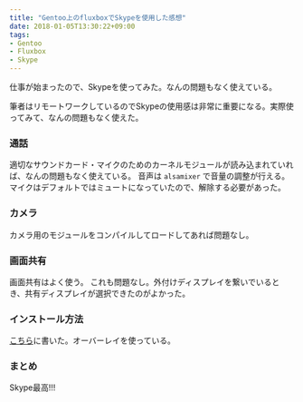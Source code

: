 ```yaml
---
title: "Gentoo上のfluxboxでSkypeを使用した感想"
date: 2018-01-05T13:30:22+09:00
tags:
- Gentoo
- Fluxbox
- Skype
---
```


仕事が始まったので、Skypeを使ってみた。なんの問題もなく使えている。

<!--more-->

筆者はリモートワークしているのでSkypeの使用感は非常に重要になる。実際使ってみて、なんの問題もなく使えた。

### 通話
適切なサウンドカード・マイクのためのカーネルモジュールが読み込まれていれば、なんの問題もなく使えている。
音声は `alsamixer` で音量の調整が行える。マイクはデフォルトではミュートになっていたので、解除する必要があった。

### カメラ
カメラ用のモジュールをコンパイルしてロードしてあれば問題なし。

### 画面共有
画面共有はよく使う。
これも問題なし。外付けディスプレイを繋いでいるとき、共有ディスプレイが選択できたのがよかった。

### インストール方法
[こちら](https://yaginumahidetatsu.com/2018/01/02/gentoo-skype/)に書いた。オーバーレイを使っている。

### まとめ
Skype最高!!!
